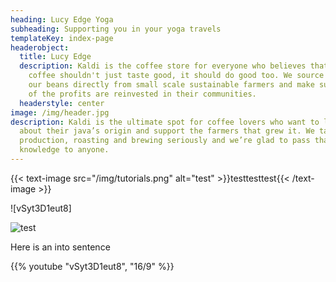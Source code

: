 ```yaml
---
heading: Lucy Edge Yoga
subheading: Supporting you in your yoga travels
templateKey: index-page
headerobject:
  title: Lucy Edge
  description: Kaldi is the coffee store for everyone who believes that great
    coffee shouldn't just taste good, it should do good too. We source all of
    our beans directly from small scale sustainable farmers and make sure part
    of the profits are reinvested in their communities.
  headerstyle: center
image: /img/header.jpg
description: Kaldi is the ultimate spot for coffee lovers who want to learn
  about their java’s origin and support the farmers that grew it. We take coffee
  production, roasting and brewing seriously and we’re glad to pass that
  knowledge to anyone.
---
```


{{< text-image src="/img/tutorials.png" alt="test" >}}testtesttest{{< /text-image >}}

!\[vSyt3D1eut8]

![test](/img/tutorials.png "test")

Here is an into sentence

{{% youtube "vSyt3D1eut8", "16/9" %}}
